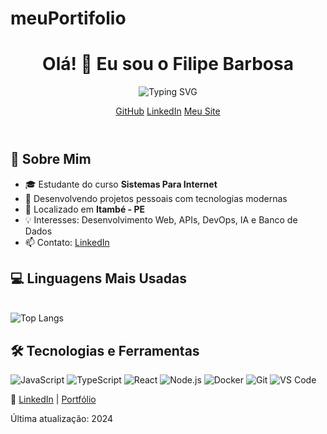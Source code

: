 # meuPortifolio
<!DOCTYPE html>
<html lang="pt-BR">
<head>
  <meta charset="UTF-8">
  <meta name="viewport" content="width=device-width, initial-scale=1.0">
  <title>Portfólio - Filipe Barbosa</title>
  <link rel="stylesheet" href="style.css">
</head>
<body>

  <header class="header-container">
  <div class="profile-image">
    
  </div>
  <div class="header-info">
    <h1>Olá! 👋 Eu sou o Filipe Barbosa</h1>
    <p class="subtitulo">
      <img src="https://readme-typing-svg.demolab.com?font=Fira+Code&duration=2000&pause=1000&width=485&lines=Desenvolvedor+Fullstack;Explorando+HTML%2C+CSS%2C+JavaScript+e+Python;C%C3%B3digo+limpo%2C+mente+criativa" alt="Typing SVG"" alt="Descrição animada">
    </p>
    <div class="social-icons">
      <a href="https://github.com/FilipeBcode" target="_blank">GitHub</a>
      <a href="https://www.linkedin.com/in/filipe-barbosa-/" target="_blank">LinkedIn</a>
      <a href="https://filipebcode.github.io/meu_site/" target="_blank">Meu Site</a>
    </div>
  </div>
</header>

  <section>
    <h2>🚀 Sobre Mim</h2>
    <ul>
      <li>🎓 Estudante do curso <strong>Sistemas Para Internet</strong></li>
      <li>💼 Desenvolvendo projetos pessoais com tecnologias modernas</li>
      <li>📍 Localizado em <strong>Itambé - PE</strong></li>
      <li>💡 Interesses: Desenvolvimento Web, APIs, DevOps, IA e Banco de Dados</li>
      <li>📫 Contato: <a href="https://www.linkedin.com/in/filipe-barbosa-/">LinkedIn</a></li>
    </ul>
  </section>

  <section>
    <h2>💻 Linguagens Mais Usadas</h2><br>
    <img src="https://github-readme-stats.vercel.app/api/top-langs/?username=FilipeBcode&layout=compact&theme=tokyonight" alt="Top Langs">
  </section>

  <section>
    <h2>🛠️ Tecnologias e Ferramentas</h2>
  <p align="left">
  <img src="https://img.shields.io/badge/JavaScript-F7DF1E?style=flat-square&logo=javascript&logoColor=black" alt="JavaScript" />
  <img src="https://img.shields.io/badge/TypeScript-3178C6?style=flat-square&logo=typescript&logoColor=white" alt="TypeScript" />
  <img src="https://img.shields.io/badge/React-61DAFB?style=flat-square&logo=react&logoColor=black" alt="React" />
  <img src="https://img.shields.io/badge/Node.js-339933?style=flat-square&logo=node.js&logoColor=white" alt="Node.js" />
  <img src="https://img.shields.io/badge/Docker-2496ED?style=flat-square&logo=docker&logoColor=white" alt="Docker" />
  <img src="https://img.shields.io/badge/Git-F05032?style=flat-square&logo=git&logoColor=white" alt="Git" />
  <img src="https://img.shields.io/badge/VS_Code-007ACC?style=flat-square&logo=visual-studio-code&logoColor=white" alt="VS Code" />
</p>

      
  </section>

  <footer>
    <p>🔗 <a href="https://www.linkedin.com/in/filipe-barbosa-/">LinkedIn</a> | <a href="https://filipebcode.github.io/meu_site/">Portfólio</a></p>
    <p>Última atualização: 2024</p>
  </footer>

</body>
</html>
